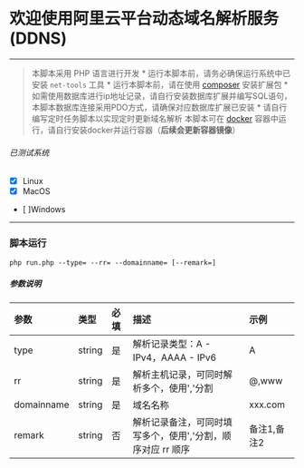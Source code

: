 # 欢迎使用阿里云平台动态域名解析服务(DDNS)

---

> 本脚本采用 PHP 语言进行开发
> \* 运行本脚本前，请务必确保运行系统中已安装 `net-tools` 工具
> \* 运行本脚本前，请在使用 [composer](https://getcomposer.org/) 安装扩展包
> \* 如需使用数据库进行ip地址记录，请自行安装数据库扩展并编写SQL语句，本脚本数据库连接采用PDO方式，请确保对应数据库扩展已安装
> \* 请自行编写定时任务脚本以实现定时更新域名解析
> 本脚本可在 [docker](https://www.docker.com/) 容器中运行，请自行安装docker并运行容器（**后续会更新容器镜像**）

###### 已测试系统
- [x] Linux
- [x] MacOS
- [ ]Windows

---

### 脚本运行

```shell
php run.php --type= --rr= --domainname= [--remark=]
```

##### 参数说明

|参数|类型|必填|描述|示例|
|:---|:---|:---|:---|:---|
|type|string|是|解析记录类型：A - IPv4，AAAA - IPv6|A|
|rr|string|是|解析主机记录，可同时解析多个，使用','分割|@,www|
|domainname|string|是|域名名称|xxx.com|
|remark|string|否|解析记录备注，可同时填写多个，使用','分割，顺序对应 rr 顺序|备注1,备注2|
